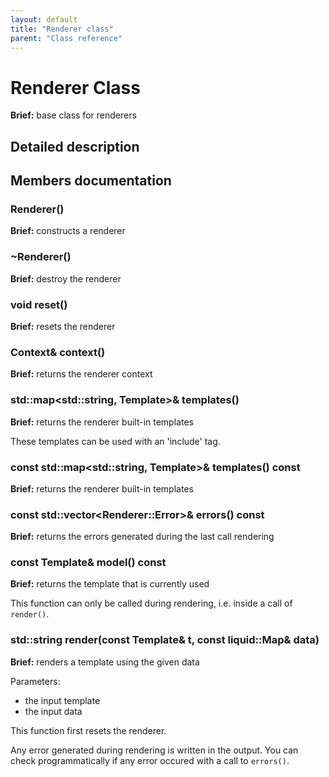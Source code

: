 ```yaml
---
layout: default
title: "Renderer class"
parent: "Class reference"
---
```


# Renderer Class

**Brief:** base class for renderers

## Detailed description

## Members documentation

### Renderer()

**Brief:** constructs a renderer

### ~Renderer()

**Brief:** destroy the renderer

### void reset()

**Brief:** resets the renderer

### Context& context()

**Brief:** returns the renderer context

### std::map\<std::string, Template>& templates()

**Brief:** returns the renderer built-in templates

These templates can be used with an 'include' tag.

### const std::map\<std::string, Template>& templates() const

**Brief:** returns the renderer built-in templates

### const std::vector\<Renderer::Error>& errors() const

**Brief:** returns the errors generated during the last call rendering

### const Template& model() const

**Brief:** returns the template that is currently used

This function can only be called during rendering, i.e. inside a call of `render()`.

### std::string render(const Template& t, const liquid::Map& data)

**Brief:** renders a template using the given data

Parameters:
- the input template
- the input data

This function first resets the renderer.

Any error generated during rendering is written in the output. You can check programmatically if any error occured with a call to `errors()`.

